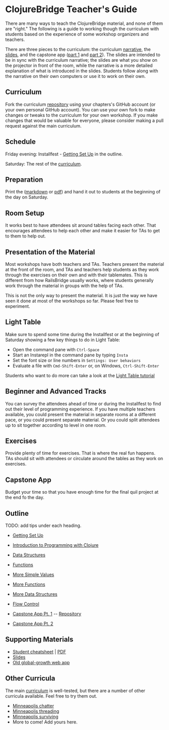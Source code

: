 ClojureBridge Teacher's Guide 
=============================

There are many ways to teach the ClojureBridge material, and none of them are \"right.\" The following is a guide to working though the curriculum with students based on the experience of some workshop organizers and teachers.

There are three pieces to the curriculum: the curriculum [narrative](README.md), the [slides](http://clojurebridge.github.io/curriculum), and the capstone app ([part 1](https://github.com/ClojureBridge/drawing/blob/master/curriculum/first-program.md) and [part 2](https://github.com/ClojureBridge/drawing/blob/master/curriculum/create-something.md)). The slides are intended to be in sync with the curriculum narrative; the slides are what you show on the projector in front of the room, while the narrative is a more detailed explanation of what is introduced in the slides. Students follow along with the narrative on their own computers or use it to work on their own.

Curriculum
----------
Fork the curriculum [repository](https://github.com/ClojureBridge/curriculum) using your chapters's GitHub account (or your own personal GitHub account). You can use your own fork to make changes or tweaks to the curriculum for your own workshop. If you make changes that would be valuable for everyone, please consider making a pull request against the main curriculum.

Schedule
--------
Friday evening: Installfest - [Getting Set Up](outline/setup.md) in the outline.

Saturday: The rest of the [curriculum](README.md#outline). 

Preparation
-----------
Print the ([markdown](outline/cheatsheet.md) or [pdf](https://github.com/ClojureBridge/curriculum/blob/master/ClojureBridgeCheatsheet-v1.pdf)) and hand it out to students at the beginning of the day on Saturday.

Room Setup
----------
It works best to have attendees sit around tables facing each other. That encourages attendees to help each other and make it easier for TAs to get to them to help out.

Presentation of the Material
----------------------------
Most workshops have both teachers and TAs. Teachers present the material at the front of the room, and TAs and teachers help students as they work through the exercises on their own and with their tablemates. This is different from how RailsBridge usually works, where students generally work through the material in groups with the help of TAs.

This is not the only way to present the material. It is just the way we have seen it done at most of the workshops so far. Please feel free to experiment.

Light Table
-----------
Make sure to spend some time during the Installfest or at the beginning of Saturday showing a few key things to do in Light Table:

- Open the command pane with `Ctrl-Space`
- Start an Instarepl in the command pane by typing `Insta`
- Set the font size or line numbers in `Settings: User behaviors` 
- Evaluate a file with `Cmd-Shift-Enter` or, on Windows, `Ctrl-Shift-Enter`

Students who want to do more can take a look at the [Light Table tutorial](http://docs.lighttable.com/tutorials/full/)

Beginner and Advanced Tracks
----------------------------
You can survey the attendees ahead of time or during the Installfest to find out their level of programming experience. If you have multiple teachers available, you could present the material in separate rooms at a different pace, or you could present separate material. Or you could split attendees up to sit together according to level in one room. 

Exercises
---------
Provide plenty of time for exercises. That is where the real fun happens. TAs should sit with attendees or circulate around the tables as they work on exercises.

Capstone App
------------
Budget your time so that you have enough time for the final quil project at the end fo the day.

Outline
-------
TODO: add tips under each heading.

* [Getting Set Up](outline/setup.md)
* [Introduction to Programming with Clojure](outline/intro.md)
* [Data Structures](outline/data_structures.md)
* [Functions](outline/functions.md)
* [More Simple Values](outline/simple_values2.md)
* [More Functions](outline/functions2.md)
* [More Data Structures](outline/data_structures2.md)
* [Flow Control](outline/flow_control.md)

* [Capstone App Pt. 1](https://github.com/ClojureBridge/drawing/blob/master/curriculum/first-program.md)  -- [Repository](https://github.com/ClojureBridge/drawing/blob/master/README.md)
* [Capstone App Pt. 2](https://github.com/ClojureBridge/drawing/blob/master/curriculum/create-something.md)


Supporting Materials
--------------------
* [Student cheatsheet](outline/cheatsheet.md) | [PDF](ClojureBridgeCheatsheet-v1.pdf)
* [Slides](http://clojurebridge.github.io/curriculum)
* [Old global-growth web app](https://github.com/ClojureBridge/global-growth/blob/master/README.md)

Other Curricula
---------------
The main [curriculum](#) is well-tested, but there are a number of other curricula available. Feel free to try them out.

* [Minneapolis chatter](https://github.com/clojurebridge-minneapolis/track1-chatter)
* [Minneapolis threading](https://github.com/clojurebridge-minneapolis/track2-threading)
* [Minneapolis surviving](https://github.com/clojurebridge-minneapolis/track2-surviving)
* More to come! Add yours here.
